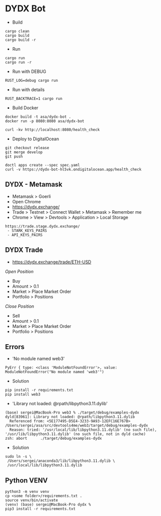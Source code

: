 # DYDX Bot

* Build

```
cargo clean
cargo build
cargo build -r
```

* Run

```
cargo run
cargo run -r
```

* Run with DEBUG

```
RUST_LOG=debug cargo run
```

* Run with details

```
RUST_BACKTRACE=1 cargo run
```

* Build Docker

```
docker build -t asa/dydx-bot .
docker run -p 8080:8080 asa/dydx-bot

curl -kv http://localhost:8080/health_check
```

* Deploy to DigitalOcean

```
git checkout release
git merge develop
git push

doctl apps create --spec spec.yaml
curl -v https://dydx-bot-hl5vk.ondigitalocean.app/health_check
```

## DYDX - Metamask

* Metamask > Goerli
* Open Chrome
* https://dydx.exchange/
* Trade > Testnet > Connect Wallet > Metamask > Remember me
* Chrome > View > Devtools > Application > Local Storage

```
https://trade.stage.dydx.exchange/
 - STARK_KEYS_PAIRS
 - API_KEYS_PAIRS
```

## DYDX Trade

* https://dydx.exchange/trade/ETH-USD

_Open Position_

* Buy
* Amount > 0.1
* Market > Place Market Order
* Portfolio > Positions

_Close Position_

* Sell
* Amount > 0.1
* Market > Place Market Order
* Portfolio > Positions

## Errors

* 'No module named web3'

```
PyErr { type: <class 'ModuleNotFoundError'>, value: ModuleNotFoundError("No module named 'web3'")
```

* Solution

```
pip install -r requirements.txt
pip install web3
```

* 'Library not loaded: @rpath/libpython3.11.dylib'

```
(base) sergei@MacBook-Pro web3 % ./target/debug/examples-dydx
dyld[83961]: Library not loaded: @rpath/libpython3.11.dylib
  Referenced from: <5E177495-D5E4-3233-9A93-12EFC16E767B> /Users/sergei/asa/src/devtools4me/web3/target/debug/examples-dydx
  Reason: tried: '/usr/local/lib/libpython3.11.dylib' (no such file), '/usr/lib/libpython3.11.dylib' (no such file, not in dyld cache)
zsh: abort      ./target/debug/examples-dydx
```

* Solution

```
sudo ln -s \
 /Users/sergei/anaconda3/lib/libpython3.11.dylib \
 /usr/local/lib/libpython3.11.dylib
```

## Python VENV

```
python3 -m venv venv
cp <some folder>/requirements.txt .
source venv/bin/activate
(venv) (base) sergei@MacBook-Pro dydx %
pip3 install -r requirements.txt
```